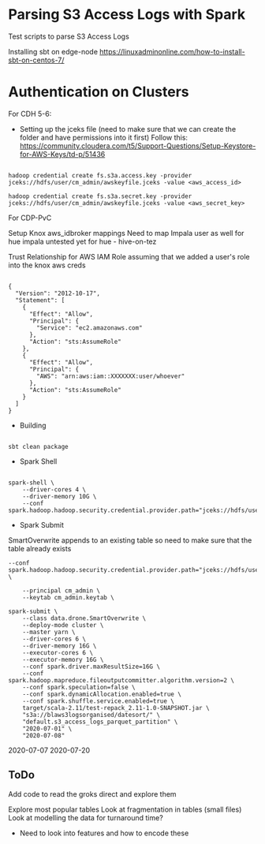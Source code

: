 # Parsing S3 Access Logs with Spark

Test scripts to parse S3 Access Logs

Installing sbt on edge-node
https://linuxadminonline.com/how-to-install-sbt-on-centos-7/


# Authentication on Clusters

For CDH 5-6:

- Setting up the jceks file
(need to make sure that we can create the folder and have permissions into it first)
Follow this: 
https://community.cloudera.com/t5/Support-Questions/Setup-Keystore-for-AWS-Keys/td-p/51436

```{bash}

hadoop credential create fs.s3a.access.key -provider jceks://hdfs/user/cm_admin/awskeyfile.jceks -value <aws_access_id>

hadoop credential create fs.s3a.secret.key -provider jceks://hdfs/user/cm_admin/awskeyfile.jceks -value <aws_secret_key>

```

For CDP-PvC

Setup Knox aws_idbroker mappings
Need to map Impala user as well for hue impala
untested yet for hue - hive-on-tez

Trust Relationship for AWS IAM Role assuming that we added a user's role into the knox aws creds
```{json}

{
  "Version": "2012-10-17",
  "Statement": [
    {
      "Effect": "Allow",
      "Principal": {
        "Service": "ec2.amazonaws.com"
      },
      "Action": "sts:AssumeRole"
    },
    {
      "Effect": "Allow",
      "Principal": {
        "AWS": "arn:aws:iam::XXXXXXX:user/whoever"
      },
      "Action": "sts:AssumeRole"
    }
  ]
}
```

- Building

```{bash}

sbt clean package

```

- Spark Shell

```{bash}

spark-shell \
    --driver-cores 4 \
    --driver-memory 10G \
    --conf spark.hadoop.hadoop.security.credential.provider.path="jceks://hdfs/user/cm_admin/awskeyfile.jceks"

```

- Spark Submit

SmartOverwrite appends to an existing table so need to make sure that the table already exists


```{bash}
--conf spark.hadoop.hadoop.security.credential.provider.path="jceks://hdfs/user/cm_admin/awskeyfile.jceks" \
    
    --principal cm_admin \
    --keytab cm_admin.keytab \

spark-submit \
    --class data.drone.SmartOverwrite \
    --deploy-mode cluster \
    --master yarn \
    --driver-cores 6 \
    --driver-memory 16G \
    --executor-cores 6 \
    --executor-memory 16G \
    --conf spark.driver.maxResultSize=16G \
    --conf spark.hadoop.mapreduce.fileoutputcommitter.algorithm.version=2 \
    --conf spark.speculation=false \
    --conf spark.dynamicAllocation.enabled=true \
    --conf spark.shuffle.service.enabled=true \
    target/scala-2.11/test-repack_2.11-1.0-SNAPSHOT.jar \
    "s3a://blaws3logsorganised/datesort/" \
    "default.s3_access_logs_parquet_partition" \
    "2020-07-01" \
    "2020-07-08"
```

2020-07-07 2020-07-20


## ToDo 

Add code to read the groks direct and explore them

Explore most popular tables
Look at fragmentation in tables (small files)
Look at modelling the data for turnaround time?
- Need to look into features and how to encode these
